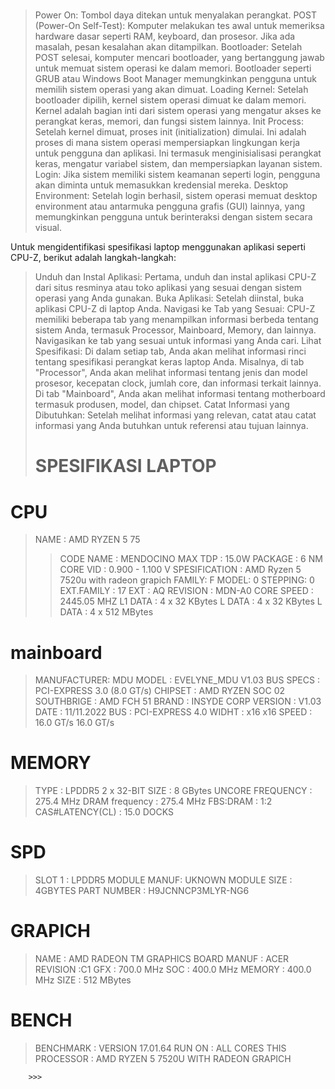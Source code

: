#

> Power On: Tombol daya ditekan untuk menyalakan perangkat.
> POST (Power-On Self-Test): Komputer melakukan tes awal untuk memeriksa hardware dasar seperti RAM, keyboard, dan prosesor. Jika ada masalah, pesan kesalahan akan ditampilkan.
> Bootloader: Setelah POST selesai, komputer mencari bootloader, yang bertanggung jawab untuk memuat sistem operasi ke dalam memori. Bootloader seperti GRUB atau Windows Boot Manager memungkinkan pengguna untuk memilih sistem operasi yang akan dimuat.
> Loading Kernel: Setelah bootloader dipilih, kernel sistem operasi dimuat ke dalam memori. Kernel adalah bagian inti dari sistem operasi yang mengatur akses ke perangkat keras, memori, dan fungsi sistem lainnya.
> Init Process: Setelah kernel dimuat, proses init (initialization) dimulai. Ini adalah proses di mana sistem operasi mempersiapkan lingkungan kerja untuk pengguna dan aplikasi. Ini termasuk menginisialisasi perangkat keras, mengatur variabel sistem, dan mempersiapkan layanan sistem.
> Login: Jika sistem memiliki sistem keamanan seperti login, pengguna akan diminta untuk memasukkan kredensial mereka.
> Desktop Environment: Setelah login berhasil, sistem operasi memuat desktop environment atau antarmuka pengguna grafis (GUI) lainnya, yang memungkinkan pengguna untuk berinteraksi dengan sistem secara visual.


  Untuk mengidentifikasi spesifikasi laptop menggunakan aplikasi seperti CPU-Z, berikut adalah langkah-langkah:

> Unduh dan Instal Aplikasi: Pertama, unduh dan instal aplikasi CPU-Z dari situs resminya atau toko aplikasi yang sesuai dengan sistem operasi yang Anda gunakan.
> Buka Aplikasi: Setelah diinstal, buka aplikasi CPU-Z di laptop Anda.
> Navigasi ke Tab yang Sesuai: CPU-Z memiliki beberapa tab yang menampilkan informasi berbeda tentang sistem Anda, termasuk Processor, Mainboard, Memory, dan lainnya. Navigasikan ke tab yang sesuai untuk informasi yang Anda cari.
> Lihat Spesifikasi: Di dalam setiap tab, Anda akan melihat informasi rinci tentang spesifikasi perangkat keras laptop Anda. Misalnya, di tab "Processor", Anda akan melihat informasi tentang jenis dan model prosesor, kecepatan clock, jumlah core, dan informasi terkait lainnya. Di tab "Mainboard", Anda akan melihat informasi tentang motherboard termasuk produsen, model, dan chipset.
> Catat Informasi yang Dibutuhkan: Setelah melihat informasi yang relevan, catat atau catat informasi yang Anda butuhkan untuk referensi atau tujuan lainnya.
>
> # SPESIFIKASI LAPTOP

  # CPU
  > NAME : AMD RYZEN 5 75
> > CODE NAME : MENDOCINO
> > MAX TDP : 15.0W
> > PACKAGE : 6 NM
> > CORE VID : 0.900 - 1.100 V
> > SPESIFICATION : AMD Ryzen 5 7520u with radeon grapich
> > FAMILY: F MODEL: 0 STEPPING: 0
> > EXT.FAMILY : 17 EXT : AQ REVISION : MDN-A0
> > CORE SPEED : 2445.05 MHZ
> > L1 DATA : 4 x 32 KBytes
> > L DATA : 4 x 32 KBytes
> > L DATA : 4 x 512 MBytes

# mainboard
> MANUFACTURER: MDU
> MODEL : EVELYNE_MDU     V1.03
> BUS SPECS : PCI-EXPRESS 3.0 (8.0 GT/s)
> CHIPSET : AMD    RYZEN SOC    02
> SOUTHBRIGE : AMD    FCH    51
> BRAND : INSYDE CORP
> VERSION : V1.03
> DATE : 11/11.2022
> BUS : PCI-EXPRESS 4.0
> WIDHT : x16    x16
> SPEED : 16.0 GT/s    16.0 GT/s

# MEMORY
> TYPE : LPDDR5    2 x 32-BIT
> SIZE : 8 GBytes
> UNCORE FREQUENCY : 275.4 MHz
> DRAM frequency : 275.4 MHz
> FBS:DRAM : 1:2
> CAS#LATENCY(CL) : 15.0 DOCKS


# SPD
> SLOT 1 : LPDDR5
  > MODULE MANUF: UKNOWN
  > MODULE SIZE : 4GBYTES
  > PART NUMBER : H9JCNNCP3MLYR-NG6

# GRAPICH 
> NAME : AMD RADEON TM GRAPHICS
> BOARD MANUF : ACER
> REVISION :C1
> GFX : 700.0 MHz
> SOC : 400.0 MHz
> MEMORY : 400.0 MHz
> SIZE : 512 MBytes

# BENCH
> BENCHMARK : VERSION 17.01.64
> RUN ON : ALL CORES
> THIS PROCESSOR : AMD RYZEN 5 7520U WITH RADEON GRAPICH
















  
        >>> 
